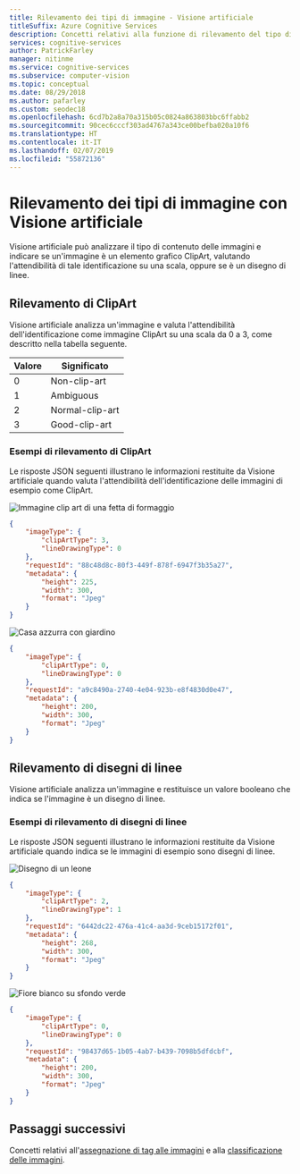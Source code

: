 ```yaml
---
title: Rilevamento dei tipi di immagine - Visione artificiale
titleSuffix: Azure Cognitive Services
description: Concetti relativi alla funzione di rilevamento del tipo di immagine dell'API Visione artificiale.
services: cognitive-services
author: PatrickFarley
manager: nitinme
ms.service: cognitive-services
ms.subservice: computer-vision
ms.topic: conceptual
ms.date: 08/29/2018
ms.author: pafarley
ms.custom: seodec18
ms.openlocfilehash: 6cd7b2a8a70a315b05c0824a863803bbc6ffabb2
ms.sourcegitcommit: 90cec6cccf303ad4767a343ce00befba020a10f6
ms.translationtype: HT
ms.contentlocale: it-IT
ms.lasthandoff: 02/07/2019
ms.locfileid: "55872136"
---
```

# <a name="detecting-image-types-with-computer-vision"></a>Rilevamento dei tipi di immagine con Visione artificiale

Visione artificiale può analizzare il tipo di contenuto delle immagini e indicare se un'immagine è un elemento grafico ClipArt, valutando l'attendibilità di tale identificazione su una scala, oppure se è un disegno di linee.

## <a name="detecting-clip-art"></a>Rilevamento di ClipArt

Visione artificiale analizza un'immagine e valuta l'attendibilità dell'identificazione come immagine ClipArt su una scala da 0 a 3, come descritto nella tabella seguente.

| Valore | Significato |
|-------|---------|
| 0 | Non-clip-art |
| 1 | Ambiguous |
| 2 | Normal-clip-art |
| 3 | Good-clip-art |

### <a name="clip-art-detection-examples"></a>Esempi di rilevamento di ClipArt

Le risposte JSON seguenti illustrano le informazioni restituite da Visione artificiale quando valuta l'attendibilità dell'identificazione delle immagini di esempio come ClipArt.

![Immagine clip art di una fetta di formaggio](./Images/cheese_clipart.png)

```json
{
    "imageType": {
        "clipArtType": 3,
        "lineDrawingType": 0
    },
    "requestId": "88c48d8c-80f3-449f-878f-6947f3b35a27",
    "metadata": {
        "height": 225,
        "width": 300,
        "format": "Jpeg"
    }
}
```

![Casa azzurra con giardino](./Images/house_yard.png)

```json
{
    "imageType": {
        "clipArtType": 0,
        "lineDrawingType": 0
    },
    "requestId": "a9c8490a-2740-4e04-923b-e8f4830d0e47",
    "metadata": {
        "height": 200,
        "width": 300,
        "format": "Jpeg"
    }
}
```

## <a name="detecting-line-drawings"></a>Rilevamento di disegni di linee

Visione artificiale analizza un'immagine e restituisce un valore booleano che indica se l'immagine è un disegno di linee.

### <a name="line-drawing-detection-examples"></a>Esempi di rilevamento di disegni di linee

Le risposte JSON seguenti illustrano le informazioni restituite da Visione artificiale quando indica se le immagini di esempio sono disegni di linee.

![Disegno di un leone](./Images/lion_drawing.png)

```json
{
    "imageType": {
        "clipArtType": 2,
        "lineDrawingType": 1
    },
    "requestId": "6442dc22-476a-41c4-aa3d-9ceb15172f01",
    "metadata": {
        "height": 268,
        "width": 300,
        "format": "Jpeg"
    }
}
```

![Fiore bianco su sfondo verde](./Images/flower.png)

```json
{
    "imageType": {
        "clipArtType": 0,
        "lineDrawingType": 0
    },
    "requestId": "98437d65-1b05-4ab7-b439-7098b5dfdcbf",
    "metadata": {
        "height": 200,
        "width": 300,
        "format": "Jpeg"
    }
}
```

## <a name="next-steps"></a>Passaggi successivi

Concetti relativi all'[assegnazione di tag alle immagini](concept-tagging-images.md) e alla [classificazione delle immagini](concept-categorizing-images.md).
